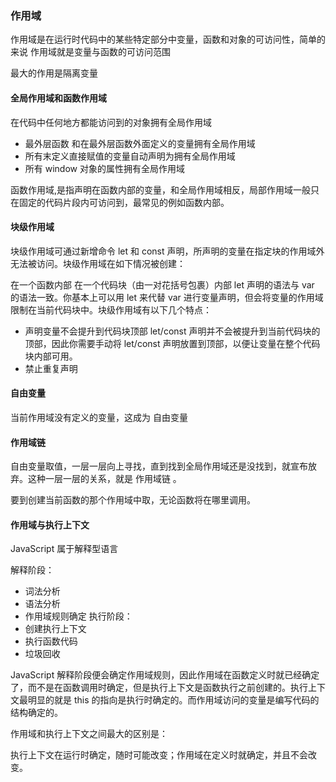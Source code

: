### 作用域
作用域是在运行时代码中的某些特定部分中变量，函数和对象的可访问性，简单的来说 作用域就是变量与函数的可访问范围

最大的作用是隔离变量

#### 全局作用域和函数作用域
在代码中任何地方都能访问到的对象拥有全局作用域
- 最外层函数 和在最外层函数外面定义的变量拥有全局作用域
- 所有末定义直接赋值的变量自动声明为拥有全局作用域
- 所有 window 对象的属性拥有全局作用域


函数作用域,是指声明在函数内部的变量，和全局作用域相反，局部作用域一般只在固定的代码片段内可访问到，最常见的例如函数内部。

#### 块级作用域
块级作用域可通过新增命令 let 和 const 声明，所声明的变量在指定块的作用域外无法被访问。块级作用域在如下情况被创建：

在一个函数内部
在一个代码块（由一对花括号包裹）内部
let 声明的语法与 var 的语法一致。你基本上可以用 let 来代替 var 进行变量声明，但会将变量的作用域限制在当前代码块中。块级作用域有以下几个特点：

- 声明变量不会提升到代码块顶部
let/const 声明并不会被提升到当前代码块的顶部，因此你需要手动将 let/const 声明放置到顶部，以便让变量在整个代码块内部可用。
- 禁止重复声明

#### 自由变量

当前作用域没有定义的变量，这成为 自由变量 

#### 作用域链
自由变量取值，一层一层向上寻找，直到找到全局作用域还是没找到，就宣布放弃。这种一层一层的关系，就是 作用域链 。

要到创建当前函数的那个作用域中取，无论函数将在哪里调用。

#### 作用域与执行上下文


 JavaScript 属于解释型语言

解释阶段：
   - 词法分析
   - 语法分析
   - 作用域规则确定
执行阶段：
   - 创建执行上下文
   - 执行函数代码
   - 垃圾回收

JavaScript 解释阶段便会确定作用域规则，因此作用域在函数定义时就已经确定了，而不是在函数调用时确定，但是执行上下文是函数执行之前创建的。执行上下文最明显的就是 this 的指向是执行时确定的。而作用域访问的变量是编写代码的结构确定的。

作用域和执行上下文之间最大的区别是：

执行上下文在运行时确定，随时可能改变；作用域在定义时就确定，并且不会改变。